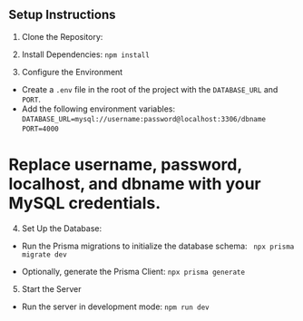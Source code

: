 ## Setup Instructions

1. Clone the Repository:

2. Install Dependencies: `npm install`

3. Configure the Environment

- Create a `.env` file in the root of the project with the `DATABASE_URL` and `PORT`.
- Add the following environment variables:
  `DATABASE_URL=mysql://username:password@localhost:3306/dbname`
  `PORT=4000`

# Replace username, password, localhost, and dbname with your MySQL credentials.

4. Set Up the Database:

- Run the Prisma migrations to initialize the database schema: ` npx prisma migrate dev`

- Optionally, generate the Prisma Client: `npx prisma generate`

5.  Start the Server

- Run the server in development mode: `npm run dev`
